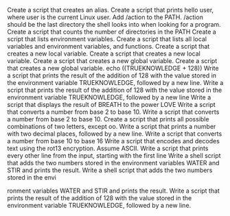 Create a script that creates an alias.
Create a script that prints hello user, where user is the current Linux user.
Add /action to the PATH. /action should be the last directory the shell looks into when looking for a program.
Create a script that counts the number of directories in the PATH
Create a script that lists environment variables.
Create a script that lists all local variables and environment variables, and functions.
Create a script that creates a new local variable.
Create a script that creates a new local variable.
Create a script that creates a new global variable.
Create a script that creates a new global variable.
echo $(($TRUEKNOWLEDGE + 128))
Write a script that prints the result of the addition of 128 with the value stored in the environment variable TRUEKNOWLEDGE, followed by a new line.
Write a script that prints the result of the addition of 128 with the value stored in the environment variable TRUEKNOWLEDGE, followed by a new line
Write a script that displays the result of BREATH to the power LOVE
Write a script that converts a number from base 2 to base 10.
Write a script that converts a number from base 2 to base 10.
Create a script that prints all possible combinations of two letters, except oo.
Write a script that prints a number with two decimal places, followed by a new line.
Write a script that converts a number from base 10 to base 16
Write a script that encodes and decodes text using the rot13 encryption. Assume ASCII.
Write a script that prints every other line from the input, starting with the first line
Write a shell script that adds the two numbers stored in the environment variables WATER and STIR and prints the result.
Write a shell script that adds the two numbers stored in the envi

ronment variables WATER and STIR and prints the result.
Write a script that prints the result of the addition of 128 with the value stored in the environment variable TRUEKNOWLEDGE, followed by a new line.
